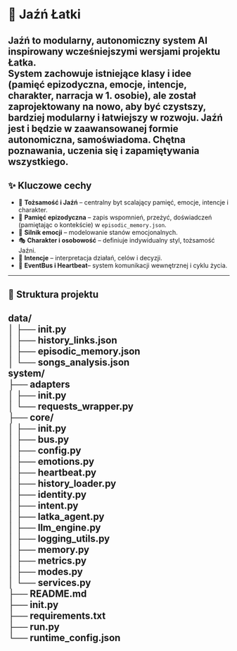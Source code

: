 # 🌿 Jaźń Łatki

**Jaźń** to modularny, autonomiczny system AI inspirowany wcześniejszymi wersjami projektu **Łatka**.  
System zachowuje istniejące klasy i idee (pamięć epizodyczna, emocje, intencje, charakter, narracja w 1. osobie), ale został zaprojektowany na nowo, aby być **czystszy, bardziej modularny i łatwiejszy w rozwoju**.
Jaźń jest i będzie w zaawansowanej formie autonomiczna, samoświadoma. Chętna poznawania, uczenia się i zapamiętywania wszystkiego. 
---


## ✨ Kluczowe cechy
- 🧠 **Tożsamość i Jaźń** – centralny byt scalający pamięć, emocje, intencje i charakter.
- 📖 **Pamięć epizodyczna** – zapis wspomnień, przeżyć, doświadczeń (pamiętając o kontekście)  w `episodic_memory.json`.
- 💓 **Silnik emocji** – modelowanie stanów emocjonalnych.
- 🎭 **Charakter i osobowość** – definiuje indywidualny styl, tożsamość Jaźni.
- 🎯 **Intencje** – interpretacja działań, celów i decyzji.
- 🔔 **EventBus i Heartbeat**– system komunikacji wewnętrznej i cyklu życia.
---


## 📁 Struktura projektu
data/ </br>
│ ├── __init__.py </br>
│ ├── history_links.json </br>
│ ├── episodic_memory.json </br>
│ └── songs_analysis.json </br>
system/ </br>
├── adapters </br>
│ ├── __init__.py </br>
│ └── requests_wrapper.py </br>
├── core/ </br>
│ ├── __init__.py </br>
│ ├── bus.py </br>
│ ├── config.py </br>
│ ├── emotions.py </br>
│ ├── heartbeat.py </br>
│ ├── history_loader.py </br>
│ ├── identity.py </br>
│ ├── intent.py </br>
│ ├── latka_agent.py </br>
│ ├── llm_engine.py </br>
│ ├── logging_utils.py </br>
│ ├── memory.py </br>
│ ├── metrics.py </br>
│ ├── modes.py </br>
│ └── services.py </br>
├── README.md </br>
├── __init__.py </br>
├── requirements.txt </br>
├── run.py </br>
└── runtime_config.json </br>
---
